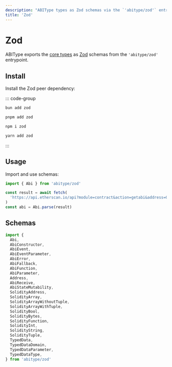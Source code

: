 ```yaml
---
description: "ABIType types as Zod schemas via the `'abitype/zod'` entrypoint."
title: 'Zod'
---
```


# Zod

ABIType exports the [core types](/api/types) as [Zod](https://github.com/colinhacks/zod) schemas from the `'abitype/zod'` entrypoint.

## Install

Install the Zod peer dependency:

::: code-group
```bash [bun]
bun add zod
```

```bash [pnpm]
pnpm add zod
```

```bash [npm]
npm i zod
```

```bash [yarn]
yarn add zod
```

:::

## Usage

Import and use schemas:

```ts twoslash
import { Abi } from 'abitype/zod'

const result = await fetch(
  'https://api.etherscan.io/api?module=contract&action=getabi&address=0x…'
)
const abi = Abi.parse(result)
```

## Schemas

```ts twoslash
import {
  Abi,
  AbiConstructor,
  AbiEvent,
  AbiEventParameter,
  AbiError,
  AbiFallback,
  AbiFunction,
  AbiParameter,
  Address,
  AbiReceive,
  AbiStateMutability,
  SolidityAddress,
  SolidityArray,
  SolidityArrayWithoutTuple,
  SolidityArrayWithTuple,
  SolidityBool,
  SolidityBytes,
  SolidityFunction,
  SolidityInt,
  SolidityString,
  SolidityTuple,
  TypedData,
  TypedDataDomain,
  TypedDataParameter,
  TypedDataType,
} from 'abitype/zod'
```
